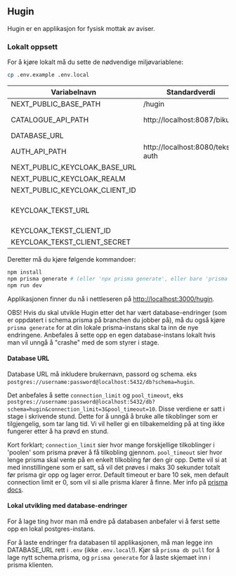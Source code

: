 ## Hugin

Hugin er en applikasjon for fysisk mottak av aviser.

### Lokalt oppsett
For å kjøre lokalt må du sette de nødvendige miljøvariablene:
```bash
cp .env.example .env.local
```

| Variabelnavn                   | Standardverdi                    | Beskrivelse                                                                                                                        |
|--------------------------------|----------------------------------|------------------------------------------------------------------------------------------------------------------------------------|
| NEXT_PUBLIC_BASE_PATH          | /hugin                           | Base path for applikasjonen                                                                                                        |
| CATALOGUE_API_PATH             | http://localhost:8087/bikube     | Sti til [katalog APIet ](https://github.com/NationalLibraryOfNorway/bikube)<br/>Må starte med `http://` eller `https://`           |
| DATABASE_URL                   |                                  | URL til databasen (se mer info i eget avsnitt under)                                                                               |
| AUTH_API_PATH                  | http://localhost:8080/tekst-auth | Sti til [autentiserings APIet](https://github.com/NationalLibraryOfNorway/tekst-auth)<br/>Må starte med `http://` eller `https://` |
| NEXT_PUBLIC_KEYCLOAK_BASE_URL  |                                  | URL til keycloak                                                                                                                   |
| NEXT_PUBLIC_KEYCLOAK_REALM     |                                  | Keycloak-realmen                                                                                                                   |
| NEXT_PUBLIC_KEYCLOAK_CLIENT_ID |                                  | Keycloak-klienten                                                                                                                  |
| KEYCLOAK_TEKST_URL             |                                  | Url til keycloak-tekst (inkl. realm om open-idconnect, eks. https://mysite.com/authn/realms/myRealm/protocol/openid-connect        |
| KEYCLOAK_TEKST_CLIENT_ID       |                                  | Client ID i keycloak-tekst                                                                                                         | 
| KEYCLOAK_TEKST_CLIENT_SECRET   |                                  | Client secret i keycloak-tekst                                                                                                     |

Deretter må du kjøre følgende kommandoer:
```bash
npm install
npm prisma generate # (eller 'npx prisma generate', eller bare 'prisma generate' hvis du har prisma installert globalt)
npm run dev
```
Applikasjonen finner du nå i nettleseren på [http://localhost:3000/hugin](http://localhost:3000/hugin).

OBS! Hvis du skal utvikle Hugin etter det har vært database-endringer (som er oppdatert i schema.prisma på branchen du jobber på), må du også kjøre `prisma generate` for at din lokale prisma-instans skal ta inn de nye endringene.
Anbefales å sette opp en egen database-instans lokalt hvis man vil unngå å "crashe" med de som styrer i stage.

#### Database URL
Database URL må inkludere brukernavn, passord og schema. eks `postgres://username:password@localhost:5432/db?schema=hugin`.

Det anbefales å sette `connection_limit` og `pool_timeout`, eks `postgres://username:password@localhost:5432/db?schema=hugin&connection_limit=3&pool_timeout=10`.
Disse verdiene er satt i stage i skrivende stund.
Dette for å unngå å bruke alle tikoblinger som er tilgjengelig, som tar lang tid. 
Vi vil heller gi en tilbakemelding på at ting ikke fungerer etter å ha prøvd en stund.

Kort forklart; `connection_limit` sier hvor mange forskjellige tilkoblinger i 'poolen' som prisma prøver å få tilkobling gjennom.
`pool_timeout` sier hvor lenge prisma skal vente på en enkelt tilkobling før den gir opp.
Dette vil si at med innstillingene som er satt, så vil det prøves i maks 30 sekunder totalt før prisma gir opp og lager error.
Default timeout er bare 10 sek, men default connection limit er 0, som vil si alle prisma klarer å finne.
Mer info på [prisma docs](https://www.prisma.io/docs/orm/prisma-client/setup-and-configuration/databases-connections/connection-pool).

#### Lokal utvikling med database-endringer
For å lage ting hvor man må endre på databasen anbefaler vi å først sette opp en lokal postgres-instans.

For å laste endringer fra databasen til applikasjonen, må man legge inn DATABASE_URL rett i `.env` (ikke `.env.local`!). 
Kjør så `prisma db pull` for å lage nytt schema.prisma, og `prisma generate` for å laste skjemaet inn i prisma klienten.
